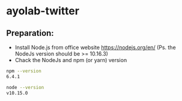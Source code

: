 ﻿# ayolab-twitter

## Preparation:
- Install Node.js from office website https://nodejs.org/en/ (Ps. the NodeJs version should be >= 10.16.3)
- Chack the NodeJs and npm (or yarn) version

```bash
npm --version
6.4.1

node --version
v10.15.0
```
